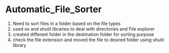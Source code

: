 # Automatic_File_Sorter

1. Need to sort files in a folder based on the file types
2. used os and shutil libraries to deal with directories and File explorer
3. created different folder in the destination folder for sorting purpose
4. check the file extension and moved the file to desired folder using shutil library

